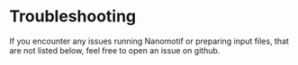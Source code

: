 # Troubleshooting


If you encounter any issues running Nanomotif or preparing input files, that are not listed below, feel free to open an issue on github. 





